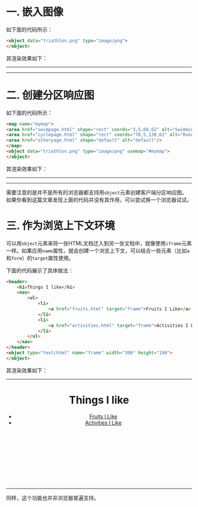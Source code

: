 # 一. 嵌入图像

如下面的代码所示：

```html
<object data="triathlon.png" type="image/png">
</object>
```

其渲染效果如下：

****

<object data="/HTML5/嵌入内容/object元素的其他用途/images/triathlon.png" type="image/png">
</object>

****



# 二. 创建分区响应图

如下面的代码所示：

```html
<map name="mymap">
<area href="swimpage.html" shape="rect" coords="3,5,68,62" alt="Swimming"/>
<area href="cyclepage.html" shape="rect" coords="70,5,130,62" alt="Running"/>
<area href="otherpage.html" shape="default" alt="default"/>
</map>
<object data="triathlon.png" type="image/png" usemap="#mymap">
</object>
```

其渲染效果如下：

****

<object data="/HTML5/嵌入内容/object元素的其他用途/images/triathlon.png" type="image/png" usemap="#mymap">
</object>
<map name="mymap">
<area href="swimpage.html" shape="rect" coords="3,5,68,62" alt="Swimming"/>
<area href="cyclepage.html" shape="rect" coords="70,5,130,62" alt="Running"/>
<area href="otherpage.html" shape="default" alt="default"/>
</map>

****

需要注意的是并不是所有的浏览器都支持用`object`元素创建客户端分区响应图。如果你看到这篇文章发现上面的代码并没有其作用，可以尝试换一个浏览器试试。



# 三. 作为浏览上下文环境

可以用`object`元素来将一张HTML文档迁入到另一张文档中，就像使用`iframe`元素一样。如果应用`name`属性，就会创建一个浏览上下文，可以结合一些元素（比如`a`和`form`）的`target`属性使用。

下面的代码展示了具体做法：

```html
<header>
	<h1>Things I like</h1>
	<nav>
		<ul>
			<li>
				<a href="fruits.html" target="frame">Fruits I Like</a>
			</li>
			<li>
				<a href="activities.html" target="frame">Activities I Like</a>
			</li>
		</ul>
	</nav>
</header>
<object type="text/html" name="frame" width="300" height="100">
</object>
```

其渲染效果如下：

****

<header>
	<h1>Things I like</h1>
	<nav>
		<ul>
			<li>
				<a href="/HTML5/嵌入内容/object元素的其他用途/html/fruits.html" target="frame">Fruits I Like</a>
			</li>
			<li>
				<a href="/HTML5/嵌入内容/object元素的其他用途/html/activities.html" target="frame">Activities I Like</a>
			</li>
		</ul>
	</nav>
</header>
<object type="text/html" name="frame" width="300" height="100">
</object>

****

同样，这个功能也并非浏览器普遍支持。